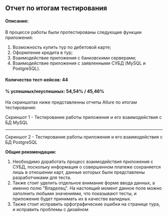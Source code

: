 ## Отчет по итогам тестирования

#### **Описание:** 

В процессе работы были протестированы следующие функции приложения:

1) Возможность купить тур по дебетовой карте;
2) Оформление кредита в тур;
3) Взаимодействие приложения с банковскими серверами;
4) Взаимодействие приложения с заявленными СУБД (MySQL и PostgreSQL).

#### **Количество тест-кейсов:** 44

#### **% успешных/неуспешных:** 54,54% / 45,46%

На скриншотах ниже представленны отчеты Allure по итогам тестирования:


Скриншот 1 - Тестирование работы приложения и его взаимодействия с БД MySQL
***

Скриншот 2 - Тестирование работы приложения и его взаимодействия с БД PostgreSQL

**Общие рекомендации:**

1. Необходимо доработать процесс взаимодействия приложения с СУБД, поскольку информация о совершенном платеже сохраняется лишь в отношении карт, данные которых были представлены разработчиками для теста. 
2. Также стоит уделить отдельное внимание форме ввода данных, а именно полю "Владелец". На настоящий момент данное поле можно заполнить любыми значениями, что показывают тесты, и приложение будет принимать их в качестве валидных.
3. Также стоит исправить орфографические ошибки на странице тура, и исправить проблемы с дизайном